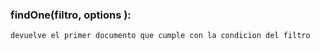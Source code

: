 ### findOne(filtro, options ): 
    devuelve el primer documento que cumple con la condicion del filtro

